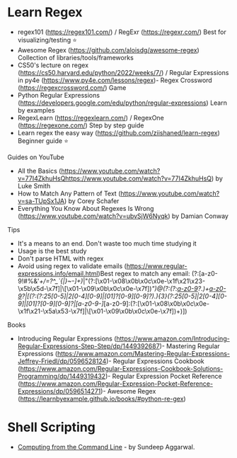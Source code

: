 # Learn Regex
- regex101 (https://regex101.com/) / RegExr (https://regexr.com/) Best for visualizing/testing ⭐️
- Awesome Regex (https://github.com/aloisdg/awesome-regex) Collection of libraries/tools/frameworks 
- CS50's lecture on regex (https://cs50.harvard.edu/python/2022/weeks/7/) / Regular Expressions in py4e
 (https://www.py4e.com/lessons/regex)- Regex Crossword (https://regexcrossword.com/) Game
- Python Regular Expressions (https://developers.google.com/edu/python/regular-expressions) Learn by examples
- RegexLearn (https://regexlearn.com/) / RegexOne (https://regexone.com/) Step by step guide
- Learn regex the easy way (https://github.com/ziishaned/learn-regex) Beginner guide ⭐️

Guides on YouTube
- All the Basics (https://www.youtube.com/watch?v=77I4ZkhuHsQhttps://www.youtube.com/watch?v=77I4ZkhuHsQ) by Luke Smith
- How to Match Any Pattern of Text (https://www.youtube.com/watch?v=sa-TUpSx1JA) by Corey Schafer
- Everything You Know About Regexes Is Wrong (https://www.youtube.com/watch?v=ubvSjW6Nyqk) by Damian Conway

Tips
- It's a means to an end. Don't waste too much time studying it
- Usage is the best study
- Don't parse HTML with regex
- Avoid using regex to validate emails
 (https://www.regular-expressions.info/email.html)Best regex to match any email:
(?:[a-z0-9!#$%&'*+/=?^_`{|}~-]+(?:\.[a-z0-9!#$%&'*+/=?^_`{|}~-]+)*|"(?:[\x01-\x08\x0b\x0c\x0e-\x1f\x21\x23-\x5b\x5d-\x7f]|\\[\x01-\x09\x0b\x0c\x0e-\x7f])*")@(?:(?:[a-z0-9](?:[a-z0-9-]*[a-z0-9])?\.)+[a-z0-9](?:[a-z0-9-]*[a-z0-9])?|\[(?:(?:25[0-5]|2[0-4][0-9]|[01]?[0-9][0-9]?)\.){3}(?:25[0-5]|2[0-4][0-9]|[01]?[0-9][0-9]?|[a-z0-9-]*[a-z0-9]:(?:[\x01-\x08\x0b\x0c\x0e-\x1f\x21-\x5a\x53-\x7f]|\\[\x01-\x09\x0b\x0c\x0e-\x7f])+)\])

Books
- Introducing Regular Expressions
 (https://www.amazon.com/Introducing-Regular-Expressions-Step-Step/dp/1449392687)- Mastering Regular Expressions
 (https://www.amazon.com/Mastering-Regular-Expressions-Jeffrey-Friedl/dp/0596528124)- Regular Expressions Cookbook
 (https://www.amazon.com/Regular-Expressions-Cookbook-Solutions-Programming/dp/1449319432)- Regular Expression Pocket Reference
 (https://www.amazon.com/Regular-Expression-Pocket-Reference-Expressions/dp/0596514271)- Awesome Regex (https://learnbyexample.github.io/books/#python-re-gex)

# Shell Scripting 
- [Computing from the Command Line](https://learnbyexample.github.io/cli-computing/) - by Sundeep Aggarwal.
